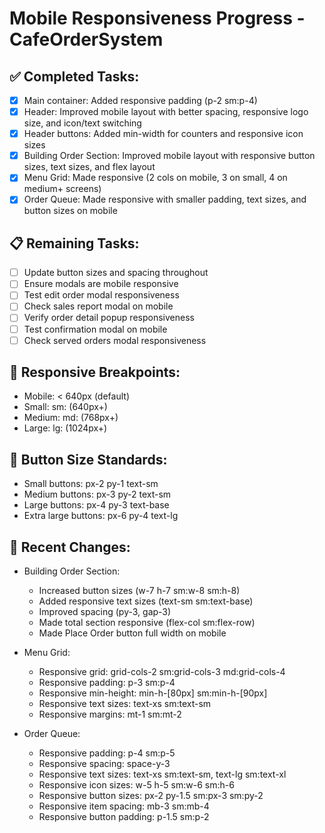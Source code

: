 # Mobile Responsiveness Progress - CafeOrderSystem

## ✅ Completed Tasks:
- [x] Main container: Added responsive padding (p-2 sm:p-4)
- [x] Header: Improved mobile layout with better spacing, responsive logo size, and icon/text switching
- [x] Header buttons: Added min-width for counters and responsive icon sizes
- [x] Building Order Section: Improved mobile layout with responsive button sizes, text sizes, and flex layout
- [x] Menu Grid: Made responsive (2 cols on mobile, 3 on small, 4 on medium+ screens)
- [x] Order Queue: Made responsive with smaller padding, text sizes, and button sizes on mobile

## 📋 Remaining Tasks:
- [ ] Update button sizes and spacing throughout
- [ ] Ensure modals are mobile responsive
- [ ] Test edit order modal responsiveness
- [ ] Check sales report modal on mobile
- [ ] Verify order detail popup responsiveness
- [ ] Test confirmation modal on mobile
- [ ] Check served orders modal responsiveness

## 📱 Responsive Breakpoints:
- Mobile: < 640px (default)
- Small: sm: (640px+)
- Medium: md: (768px+)
- Large: lg: (1024px+)

## 🎯 Button Size Standards:
- Small buttons: px-2 py-1 text-sm
- Medium buttons: px-3 py-2 text-sm
- Large buttons: px-4 py-3 text-base
- Extra large buttons: px-6 py-4 text-lg

## 🔧 Recent Changes:
- Building Order Section:
  - Increased button sizes (w-7 h-7 sm:w-8 sm:h-8)
  - Added responsive text sizes (text-sm sm:text-base)
  - Improved spacing (py-3, gap-3)
  - Made total section responsive (flex-col sm:flex-row)
  - Made Place Order button full width on mobile

- Menu Grid:
  - Responsive grid: grid-cols-2 sm:grid-cols-3 md:grid-cols-4
  - Responsive padding: p-3 sm:p-4
  - Responsive min-height: min-h-[80px] sm:min-h-[90px]
  - Responsive text sizes: text-xs sm:text-sm
  - Responsive margins: mt-1 sm:mt-2

- Order Queue:
  - Responsive padding: p-4 sm:p-5
  - Responsive spacing: space-y-3
  - Responsive text sizes: text-xs sm:text-sm, text-lg sm:text-xl
  - Responsive icon sizes: w-5 h-5 sm:w-6 sm:h-6
  - Responsive button sizes: px-2 py-1.5 sm:px-3 sm:py-2
  - Responsive item spacing: mb-3 sm:mb-4
  - Responsive button padding: p-1.5 sm:p-2
